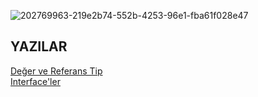 ![202769963-219e2b74-552b-4253-96e1-fba61f028e47](https://user-images.githubusercontent.com/80968031/203848851-06950ef3-83fc-44a3-b515-6e0976c19c7b.png)

 ## YAZILAR
 
 [Değer ve Referans Tip](https://medium.com/@mustafayasardv/değer-ve-referance-tipler-ca2c0be5c51f)   
 [Interface'ler](https://medium.com/@mustafayasardv/interfaces-aray%C3%BCzler-da143a9c7922)
